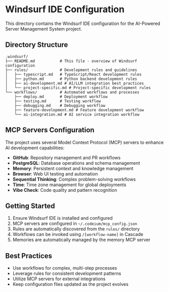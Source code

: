 # Windsurf IDE Configuration

This directory contains the Windsurf IDE configuration for the AI-Powered Server Management System project.

## Directory Structure

```
.windsurf/
├── README.md           # This file - overview of Windsurf configuration
├── rules/              # Development rules and guidelines
│   ├── typescript.md   # TypeScript/React development rules
│   ├── python.md       # Python backend development rules
│   ├── ai-development.md # AI/LLM integration best practices
│   └── project-specific.md # Project-specific development rules
└── workflows/          # Automated workflows and processes
    ├── deploy.md       # Deployment workflow
    ├── testing.md      # Testing workflow
    ├── debugging.md    # Debugging workflow
    ├── feature-development.md # Feature development workflow
    └── ai-integration.md # AI service integration workflow
```

## MCP Servers Configuration

The project uses several Model Context Protocol (MCP) servers to enhance AI development capabilities:

- **GitHub**: Repository management and PR workflows
- **PostgreSQL**: Database operations and schema management  
- **Memory**: Persistent context and knowledge management
- **Browser**: Web UI testing and automation
- **Sequential Thinking**: Complex problem-solving workflows
- **Time**: Time zone management for global deployments
- **Vibe Check**: Code quality and pattern recognition

## Getting Started

1. Ensure Windsurf IDE is installed and configured
2. MCP servers are configured in `~/.codeium/mcp_config.json`
3. Rules are automatically discovered from the `rules/` directory
4. Workflows can be invoked using `/[workflow-name]` in Cascade
5. Memories are automatically managed by the memory MCP server

## Best Practices

- Use workflows for complex, multi-step processes
- Leverage rules for consistent development patterns
- Utilize MCP servers for external integrations
- Keep configuration files updated as the project evolves
